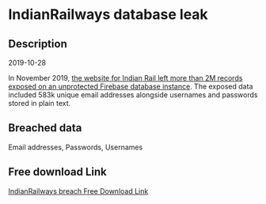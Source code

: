 # IndianRailways database leak

## Description

2019-10-28

In November 2019, <a href="https://medium.com/dvuln/why-you-should-choo-choo-choose-to-have-a-vulnerability-disclosure-policy-2m-accounts-exposed-7cd7eaec4da5" target="_blank" rel="noopener">the website for Indian Rail left more than 2M records exposed on an unprotected Firebase database instance</a>. The exposed data included 583k unique email addresses alongside usernames and passwords stored in plain text.

## Breached data

Email addresses, Passwords, Usernames

## Free download Link

[IndianRailways breach Free Download Link](https://link-to.net/1229997/379.9874015115641/dynamic/?r=aHR0cHM6Ly93d3cubWVkaWFmaXJlLmNvbS92aWV3L3pGQXE3eWIzVGZUb2ozVi9pbmRpYW5yYWlscy5pbi9maWxl)